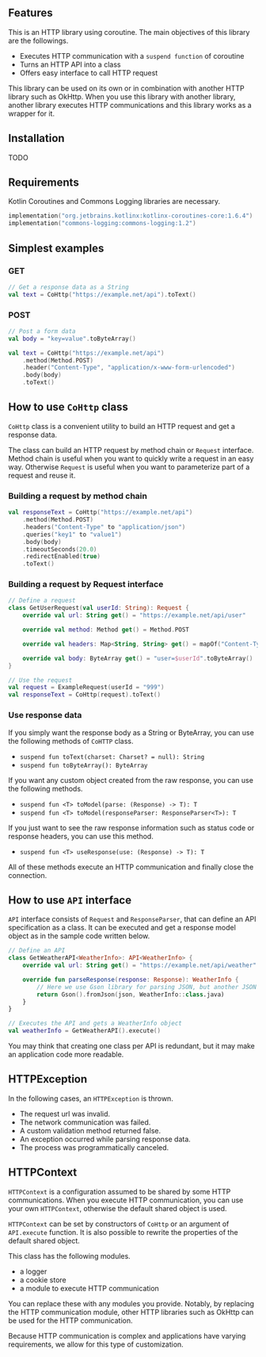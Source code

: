 
## Features

This is an HTTP library using coroutine. The main objectives of this library are the followings.

- Executes HTTP communication with a `suspend function` of coroutine
- Turns an HTTP API into a class
- Offers easy interface to call HTTP request

This library can be used on its own or in combination with another HTTP library such as OkHttp.
When you use this library with another library, another library executes HTTP communications and this library works as a wrapper for it.

## Installation

TODO

## Requirements
Kotlin Coroutines and Commons Logging libraries are necessary.

```kotlin
implementation("org.jetbrains.kotlinx:kotlinx-coroutines-core:1.6.4")
implementation("commons-logging:commons-logging:1.2")
```

## Simplest examples

### GET
```kotlin
// Get a response data as a String
val text = CoHttp("https://example.net/api").toText()
```

### POST
```kotlin
// Post a form data
val body = "key=value".toByteArray()

val text = CoHttp("https://example.net/api")
    .method(Method.POST)
    .header("Content-Type", "application/x-www-form-urlencoded")
    .body(body)
    .toText()
```

## How to use `CoHttp` class

`CoHttp` class is a convenient utility to build an HTTP request and get a response data.

The class can build an HTTP request by method chain or `Request` interface.
Method chain is useful when you want to quickly write a request in an easy way.
Otherwise `Request` is useful when you want to parameterize part of a request and reuse it.

### Building a request by method chain
```kotlin
val responseText = CoHttp("https://example.net/api")
    .method(Method.POST)
    .headers("Content-Type" to "application/json")
    .queries("key1" to "value1")
    .body(body)
    .timeoutSeconds(20.0)
    .redirectEnabled(true)
    .toText()
```

### Building a request by Request interface
```kotlin
// Define a request
class GetUserRequest(val userId: String): Request {
    override val url: String get() = "https://example.net/api/user"

    override val method: Method get() = Method.POST

    override val headers: Map<String, String> get() = mapOf("Content-Type" to "application/json")

    override val body: ByteArray get() = "user=$userId".toByteArray()
}
```

```kotlin
// Use the request
val request = ExampleRequest(userId = "999")
val responseText = CoHttp(request).toText()
```

### Use response data

If you simply want the response body as a String or ByteArray, you can use the following methods of `CoHTTP` class.
- `suspend fun toText(charset: Charset? = null): String`
- `suspend fun toByteArray(): ByteArray`

If you want any custom object created from the raw response, you can use the following methods.

- `suspend fun <T> toModel(parse: (Response) -> T): T`
- `suspend fun <T> toModel(responseParser: ResponseParser<T>): T`

If you just want to see the raw response information such as status code or response headers, you can use this method.
- `suspend fun <T> useResponse(use: (Response) -> T): T`

All of these methods execute an HTTP communication and finally close the connection.

## How to use `API` interface

`API` interface consists of `Request` and `ResponseParser`, that can define an API specification as a class.
It can be executed and get a response model object as in the sample code written below.

```kotlin
// Define an API
class GetWeatherAPI<WeatherInfo>: API<WeatherInfo> {
    override val url: String get() = "https://example.net/api/weather"

    override fun parseResponse(response: Response): WeatherInfo {
        // Here we use Gson library for parsing JSON, but another JSON library can work.
        return Gson().fromJson(json, WeatherInfo::class.java)
    }
}
```

```kotlin
// Executes the API and gets a WeatherInfo object
val weatherInfo = GetWeatherAPI().execute()
```

You may think that creating one class per API is redundant, but it may make an application code more readable.

## HTTPException

In the following cases, an `HTTPException` is thrown.

- The request url was invalid.
- The network communication was failed.
- A custom validation method returned false.
- An exception occurred while parsing response data.
- The process was programmatically canceled.

## HTTPContext

`HTTPContext` is a configuration assumed to be shared by some HTTP communications.
When you execute HTTP communication, you can use your own `HTTPContext`, otherwise the default shared object is used.

`HTTPContext` can be set by constructors of `CoHttp` or an argument of `API.execute` function.
It is also possible to rewrite the properties of the default shared object.

This class has the following modules.
- a logger
- a cookie store
- a module to execute HTTP communication

You can replace these with any modules you provide.
Notably, by replacing the HTTP communication module, other HTTP libraries such as OkHttp can be used for the HTTP communication.

Because HTTP communication is complex and applications have varying requirements, we allow for this type of customization.